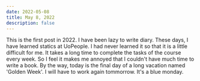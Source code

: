 ```yaml
---
date: 2022-05-08
title: May 8, 2022
description: false
---
```


This is the first post in 2022. I have been lazy to write diary. These days, I have learned statics at UoPeople. I had never learned it so that it is a little difficult for me. It takes a long time to complete the tasks of the course every week. So I feel it makes me annoyed that I couldn't have much time to write a book.
By the way, today is the final day of a long vacation named 'Golden Week'. I will have to work again tommorrow. It's a blue monday.